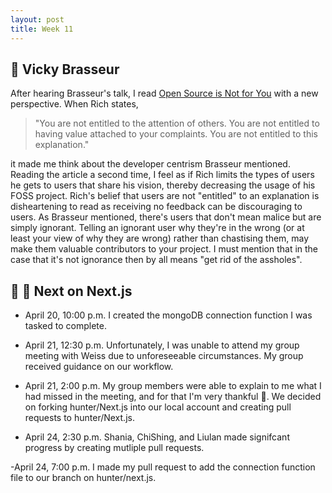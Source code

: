 ```yaml
---
layout: post
title: Week 11
---
```


:microphone: Vicky Brasseur
---
After hearing Brasseur's talk, I read [Open Source is Not for You](https://gist.github.com/richhickey/1563cddea1002958f96e7ba9519972d9) with a new perspective. When Rich states,

>"You are not entitled to the attention of others. You are not entitled to having value attached to your complaints. You are not entitled to this explanation."

it made me think about the developer centrism Brasseur mentioned. Reading the article a second time, I feel as if Rich limits the types of users he gets to users that share his vision, thereby decreasing the usage of his FOSS project. Rich's belief that users are not "entitled" to an explanation is disheartening to read as receiving no feedback can be discouraging to users. As Brasseur mentioned, there's users that don't mean malice but are simply ignorant. Telling an ignorant user why they're in the wrong (or at least your view of why they are wrong) rather than chastising them, may make them valuable contributors to your project. I must mention that in the case that it's not ignorance then by all means "get rid of the assholes".

📰 :newspaper: Next on Next.js
---
- April 20, 10:00 p.m.
I created the mongoDB connection function I was tasked to complete.

- April 21, 12:30 p.m.
Unfortunately, I was unable to attend my group meeting with Weiss due to unforeseeable circumstances. My group received guidance on our workflow.

- April 21, 2:00 p.m.
My group members were able to explain to me what I had missed in the meeting, and for that I'm very thankful :beers:. We decided on forking hunter/Next.js into our local account and creating pull requests to hunter/Next.js.

- April 24, 2:30 p.m.
Shania, ChiShing, and Liulan made signifcant progress by creating mutliple pull requests.

-April 24, 7:00 p.m.
I made my pull request to add the connection function file to our branch on hunter/next.js.
